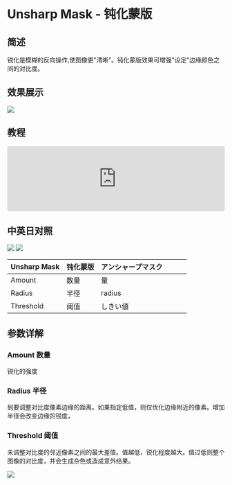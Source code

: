 # Unsharp Mask - 钝化蒙版

## 简述

锐化是模糊的反向操作,使图像更"清晰"。钝化蒙版效果可增强"设定"边缘颜色之间的对比度。

## 效果展示

![](https://mir.yuelili.com/wp-content/uploads/user/AE/effects/ext/image00570.jpg)

## 教程

<iframe src="https://player.bilibili.com/player.html?bvid=BV1e34y1X7Vj&page=13&high_quality=1" width="100%" allowfullscreen="allowfullscreen" frameborder="0"></iframe>

## 中英日对照

![](https://mir.yuelili.com/wp-content/uploads/user/AE/effects/AE-Effects-Blur-Sharpen-Unsharp_Mask.png)
![](https://mir.yuelili.com/wp-content/uploads/user/AE/effects/AE-Effects-Blur-Sharpen-Unsharp_Mask_cn.png)

| Unsharp Mask | 钝化蒙版 | アンシャープマスク |     |     |     |
| ------------ | -------- | ------------------ | --- | --- | --- |
| Amount       | 数量     | 量                 |     |     |     |
| Radius       | 半径     | radius             |     |     |     |
| Threshold    | 阈值     | しきい値           |     |     |     |

## 参数详解

### Amount 数量

锐化的强度

### Radius 半径

到要调整对比度像素边缘的距离。如果指定低值，则仅优化边缘附近的像素。增加半径会改变边缘的锐度，

### Threshold 阈值

未调整对比度的邻近像素之间的最大差值。值越低，锐化程度越大。值过低则整个图像的对比度，并会生成杂色或造成意外结果。

![](https://mir.yuelili.com/wp-content/uploads/user/AE/effects/list/Blur-Sharpen-Unsharp_Mask.png)
